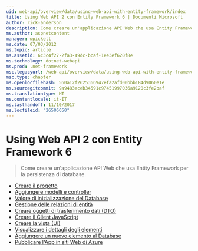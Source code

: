 ```yaml
---
uid: web-api/overview/data/using-web-api-with-entity-framework/index
title: Using Web API 2 con Entity Framework 6 | Documenti Microsoft
author: rick-anderson
description: Come creare un'applicazione API Web che usa Entity Framework per la persistenza di database.
ms.author: aspnetcontent
manager: wpickett
ms.date: 07/03/2012
ms.topic: article
ms.assetid: 6c3c4f27-2fa3-49dc-bcaf-1ee3ef620f8e
ms.technology: dotnet-webapi
ms.prod: .net-framework
msc.legacyurl: /web-api/overview/data/using-web-api-with-entity-framework
msc.type: chapter
ms.openlocfilehash: 560a12f2625366947efa2afd00bbb184d9060e1e
ms.sourcegitcommit: 9a9483aceb34591c97451997036a9120c3fe2baf
ms.translationtype: HT
ms.contentlocale: it-IT
ms.lasthandoff: 11/10/2017
ms.locfileid: "26506650"
---
```

<a name="using-web-api-2-with-entity-framework-6"></a>Using Web API 2 con Entity Framework 6
====================
> Come creare un'applicazione API Web che usa Entity Framework per la persistenza di database.


- [Creare il progetto](part-1.md)
- [Aggiungere modelli e controller](part-2.md)
- [Valore di inizializzazione del Database](part-3.md)
- [Gestione delle relazioni di entità](part-4.md)
- [Creare oggetti di trasferimento dati (DTO)](part-5.md)
- [Creare il Client JavaScript](part-6.md)
- [Creare la vista (UI)](part-7.md)
- [Visualizzare i dettagli degli elementi](part-8.md)
- [Aggiungere un nuovo elemento al Database](part-9.md)
- [Pubblicare l'App in siti Web di Azure](part-10.md)

